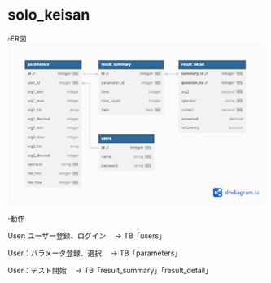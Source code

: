 # solo_keisan


▫️ER図
![image](./image/ER.png)


▫️動作

User: ユーザー登録、ログイン
　→ TB「users」

User：パラメータ登録、選択
　→ TB「parameters」

User：テスト開始
　→ TB「result_summary」「result_detail」
